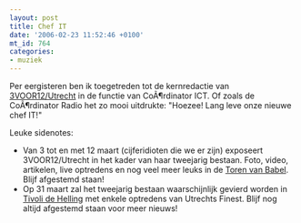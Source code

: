 ```yaml
---
layout: post
title: Chef IT
date: '2006-02-23 11:52:46 +0100'
mt_id: 764
categories:
- muziek
---
```

Per eergisteren ben ik toegetreden tot de kernredactie van <a href="http://3voor12.vpro.nl/utrecht">3VOOR12/Utrecht</a> in de functie van CoÃ¶rdinator ICT. Of zoals de CoÃ¶rdinator Radio het zo mooi uitdrukte: "Hoezee! Lang leve onze nieuwe chef IT!"

Leuke sidenotes:<ul><li>Van 3 tot en met 12 maart (cijferidioten die we er zijn) exposeert 3VOOR12/Utrecht in het kader van haar tweejarig bestaan. Foto, video, artikelen, live optredens en nog veel meer leuks in de <a href="http://www.detorenvanbabel.nl/">Toren van Babel</a>. Blijf afgestemd staan!</li><li>Op 31 maart zal het tweejarig bestaan waarschijnlijk gevierd worden in <a href="http://www.tivoli.nl/">Tivoli de Helling</a> met enkele optredens van Utrechts Finest. Blijf nog altijd afgestemd staan voor meer nieuws!</li></ul>
